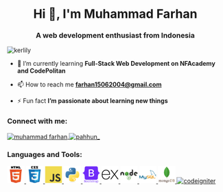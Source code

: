 <h1 align="center">Hi 👋, I'm Muhammad Farhan</h1>
<h3 align="center">A web development enthusiast from Indonesia</h3>

<p align="left"> 
  <img src="https://komarev.com/ghpvc/?username=kerlily&label=Profile%20views&color=0e75b6&style=flat" alt="kerlily" /> 
</p>

- 🌱 I’m currently learning **Full-Stack Web Development on NFAcademy and CodePolitan**

- 📫 How to reach me **farhan15062004@gmail.com**

- ⚡ Fun fact **I’m passionate about learning new things**

<h3 align="left">Connect with me:</h3>
<p align="left">
  <a href="https://www.linkedin.com/in/muhammad-farhan-1b2659310/" target="blank">
    <img align="center" src="https://raw.githubusercontent.com/rahuldkjain/github-profile-readme-generator/master/src/images/icons/Social/linked-in-alt.svg" alt="muhammad farhan" height="30" width="40" />
  </a>
  <a href="https://instagram.com/pahhun_" target="blank">
    <img align="center" src="https://raw.githubusercontent.com/rahuldkjain/github-profile-readme-generator/master/src/images/icons/Social/instagram.svg" alt="pahhun_" height="30" width="40" />
  </a>
</p>

<h3 align="left">Languages and Tools:</h3>
<p align="left">
  <!-- Programming Languages -->
  <a href="https://www.w3.org/html/" target="_blank" rel="noreferrer">
    <img src="https://raw.githubusercontent.com/devicons/devicon/master/icons/html5/html5-original-wordmark.svg" alt="html5" width="40" height="40" />
  </a>
  <a href="https://www.w3schools.com/css/" target="_blank" rel="noreferrer">
    <img src="https://raw.githubusercontent.com/devicons/devicon/master/icons/css3/css3-original-wordmark.svg" alt="css3" width="40" height="40" />
  </a>
  <a href="https://developer.mozilla.org/en-US/docs/Web/JavaScript" target="_blank" rel="noreferrer">
    <img src="https://raw.githubusercontent.com/devicons/devicon/master/icons/javascript/javascript-original.svg" alt="javascript" width="40" height="40" />
  </a>
  <a href="https://www.python.org" target="_blank" rel="noreferrer">
    <img src="https://raw.githubusercontent.com/devicons/devicon/master/icons/python/python-original.svg" alt="python" width="40" height="40" />
  </a>
  
  <!-- Front-End -->
  <a href="https://getbootstrap.com" target="_blank" rel="noreferrer">
    <img src="https://raw.githubusercontent.com/devicons/devicon/master/icons/bootstrap/bootstrap-plain-wordmark.svg" alt="bootstrap" width="40" height="40" />
  </a>


  <!-- Back-End -->
  <a href="https://expressjs.com/" target="_blank" rel="noreferrer">
    <img src="https://github.com/devicons/devicon/blob/master/icons/express/express-original.svg" alt="express" width="40" height="40" />
  </a>
  <a href="https://nodejs.org/en" target="_blank" rel="noreferrer">
    <img src="https://github.com/devicons/devicon/blob/master/icons/nodejs/nodejs-original-wordmark.svg" alt="nodejs" width="40" height="40" />
  </a>
  
  <!-- Databases -->
  <a href="https://www.mysql.com/" target="_blank" rel="noreferrer">
    <img src="https://raw.githubusercontent.com/devicons/devicon/master/icons/mysql/mysql-original-wordmark.svg" alt="mysql" width="40" height="40" />
  </a>
  <a href="https://www.mongodb.com/" target="_blank" rel="noreferrer">
    <img src="https://github.com/devicons/devicon/blob/master/icons/mongodb/mongodb-original-wordmark.svg" alt="mongodb" width="40" height="40" />
  </a>
  
  <!-- Tools -->
  <a href="https://codeigniter.com" target="_blank" rel="noreferrer">
    <img src="https://cdn.worldvectorlogo.com/logos/codeigniter.svg" alt="codeigniter" width="40" height="40" />
  </a>
</p>
 
